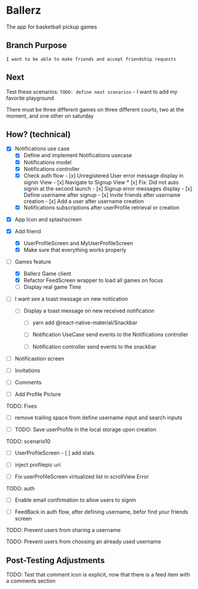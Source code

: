 # Ballerz
The app for basketball pickup games


## Branch Purpose
    I want to be able to make friends and accept friendship requests
## Next 
Test these scenarios:
    `TODO: define next scenarios` 
    - I want to add my favorite playground
        
There must be three different games on three different courts, two at the moment, and one other on saturday


## How? (technical)

- [x] Notifications use case
    - [x] Define and implement Notifications usecase
    - [x] Notifications model
    - [x] Notifications controller
    * [x] Check auth flow
            - [x] Unregistered User error message display in signin View 
            - [x] Navigate to Signup View
            * [x] Fix: Did not auto signin at the second launch
            - [x] Signup error messages display
            - [x] Define username after signup
            - [x] Invite friends after username creation
            - [x] Add a user after username creation
    - [x] Notifications subscriptions after userProfile retrieval or creation

* [x] App Icon and splashscreen

- [x] Add friend
    - [x] UserProfileScreen and MyUserProfileScreen
    - [x] Make sure that everything works properly

- [ ] Games feature
    - [x] Ballerz Game client
    - [x] Refactor FeedScreen wrapper to load all games on focus
    - [ ] Display real game Time 

- [ ] I want see a toast message on new notiication
    - [ ] Display a toast message on new received notification 
        - [ ] yarn add @react-native-material/Snackbar
        - [ ] Notification UseCase send events to the Notifications controller
        - [ ] Notification  controller send events to the snackbar  
        

- [ ] Notificastion screen

 

<!-- - [ ] Add place -->
- [ ] Invitations
- [ ] Comments


- [ ] Add Profile Picture




TODO: Fixes
- [ ] remove trailing space from define username input and search inputs 

* [ ] TODO: Save userProfile in the local storage upon creation


TODO: scenario10
- [ ] UserProfileScreen
            - [ ] add stats
* [ ] inject profilepic uri
* [ ] Fix userProfileScreen virtualized list in scrollView Error


TODO: auth
* [ ] Enable email confirmation to allow users to signin 
- [ ] FeedBack in auth flow, after defining username, befor find your friends screen


TODO: Prevent users from sharing a username


TODO: Prevent users from choosing an already used username





## Post-Testing Adjustments
TODO: Test that comment icon is explicit, now that there is a feed item with a comments section